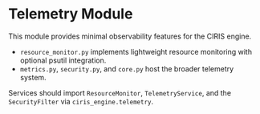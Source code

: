 # Telemetry Module

This module provides minimal observability features for the CIRIS engine.

- `resource_monitor.py` implements lightweight resource monitoring with optional
  psutil integration.
- `metrics.py`, `security.py`, and `core.py` host the broader telemetry system.

Services should import `ResourceMonitor`, `TelemetryService`, and the
`SecurityFilter` via `ciris_engine.telemetry`.
